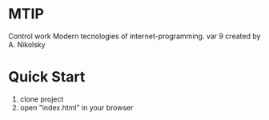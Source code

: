 # MTIP

Control work Modern tecnologies of internet-programming. var 9
created by A. Nikolsky

# Quick Start

1. clone project
2. open "index.html" in your browser
